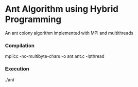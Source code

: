# Ant Algorithm using Hybrid Programming
An ant colony algorithm implemented with MPI and multithreads

### Compilation
mpiicc -no-multibyte-chars -o ant ant.c -lpthread

### Execution
./ant
